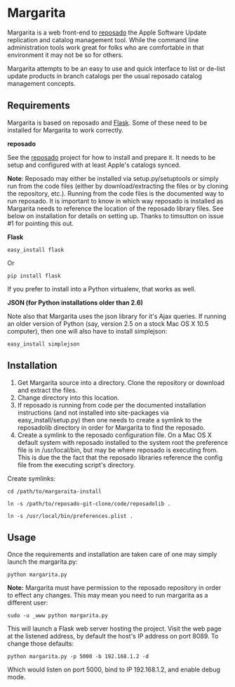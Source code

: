 Margarita
=========

Margarita is a web front-end to [reposado](http://github.com/wdas/reposado) the Apple Software Update replication and catalog management tool. While the command line administration tools work great for folks who are comfortable in that environment it may not be so for others.

Margarita attempts to be an easy to use and quick interface to list or de-list update products in branch catalogs per the usual reposado catalog management concepts.

Requirements
------------

Margarita is based on reposado and [Flask](http://flask.pocoo.org/). Some of these need to be installed for Margarita to work correctly.

**reposado**

See the [reposado](http://github.com/wdas/reposado) project for how to install and prepare it. It needs to be setup and configured with at least Apple's catalogs synced.

__Note__: Reposado may either be installed via setup.py/setuptools or simply run from the code files (either by download/extracting the files or by cloning the repository, etc.). Running from the code files is the documented way to run reposado. It is important to know in which way reposado is installed as Margarita needs to reference the location of the reposado library files. See below on installation for details on setting up. Thanks to timsutton on issue #1 for pointing this out.

**Flask**

    easy_install flask

Or

    pip install flask

If you prefer to install into a Python virtualenv, that works as well.

**JSON (for Python installations older than 2.6)**

Note also that Margarita uses the json library for it's Ajax queries. If running an older version of Python (say, version 2.5 on a stock Mac OS X 10.5 computer), then one will also have to install simplejson:

    easy_install simplejson

Installation
------------

1. Get Margarita source into a directory. Clone the repository or download and extract the files.
2. Change directory into this location.
3. If reposado is running from code per the documented installation instructions (and not installed into site-packages via easy_install/setup.py) then one needs to create a symlink to the reposadolib directory in order for Margarita to find the reposado.
4. Create a symlink to the reposado configuration file. On a Mac OS X default system with reposado installed to the system root the preference file is in /usr/local/bin, but may be where reposado is executing from. This is due the the fact that the reposado libraries reference the config file from the executing script's directory.

Create symlinks:

    cd /path/to/margaraita-install

    ln -s /path/to/reposado-git-clone/code/reposadolib .

    ln -s /usr/local/bin/preferences.plist .


Usage
-----

Once the requirements and installation are taken care of one may simply launch the margarita.py:

    python margarita.py

**Note:** Margarita must have permission to the reposado repository in order to effect any changes. This may mean you need to run margarita as a different user:

    sudo -u _www python margarita.py

This will launch a Flask web server hosting the project. Visit the web page at the listened address, by default the host's IP address on port 8089. To change those defaults:

    python margarita.py -p 5000 -b 192.168.1.2 -d

Which would listen on port 5000, bind to IP 192.168.1.2, and enable debug mode.
